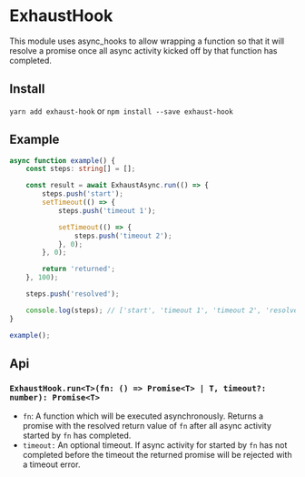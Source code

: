# ExhaustHook

This module uses async_hooks to allow wrapping a function so that it will resolve a promise once all
async activity kicked off by that function has completed.

## Install

`yarn add exhaust-hook` or `npm install --save exhaust-hook`

## Example

```ts
async function example() {
    const steps: string[] = [];

    const result = await ExhaustAsync.run(() => {
        steps.push('start');
        setTimeout(() => {
            steps.push('timeout 1');

            setTimeout(() => {
                steps.push('timeout 2');
            }, 0);
        }, 0);

        return 'returned';
    }, 100);

    steps.push('resolved');

    console.log(steps); // ['start', 'timeout 1', 'timeout 2', 'resolved']
}

example();
```

## Api

### `ExhaustHook.run<T>(fn: () => Promise<T> | T, timeout?: number): Promise<T>`

-   `fn`: A function which will be executed asynchronously. Returns a promise with the resolved
    return value of `fn` after all async activity started by `fn` has completed.
-   `timeout:` An optional timeout. If async activity for started by `fn` has not completed before
    the timeout the returned promise will be rejected with a timeout error.
